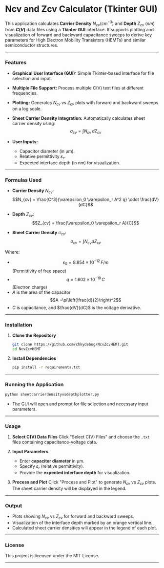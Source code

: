 # Ncv and Zcv Calculator (Tkinter GUI)

This application calculates **Carrier Density** $N_{cv}$($cm^{-3}$) and **Depth** $Z_{cv}$ $(nm)$ from **$C(V)$** data files using a **Tkinter GUI** interface. It supports plotting and visualization of forward and backward capacitance sweeps to derive key parameters for High Electron Mobility Transistors (HEMTs) and similar semiconductor structures.

---

### **Features**  
- **Graphical User Interface (GUI):** Simple Tkinter-based interface for file selection and input.  
- **Multiple File Support:** Process multiple C(V) text files at different frequencies.  
- **Plotting:** Generates $N_{cv}$ vs $Z_{cv}$ plots with forward and backward sweeps on a log scale.  
- **Sheet Carrier Density Integration:** Automatically calculates sheet carrier density using:  
 $$\sigma_{cv} = \int N_{cv} \, dZ_{cv}$$ 

- **User Inputs:**  
   - Capacitor diameter (in µm).  
   - Relative permittivity $\varepsilon_r$.  
   - Expected interface depth (in nm) for visualization.  

---

### **Formulas Used**  
- **Carrier Density** $N_{cv}$:  
  $$N_{cv} = \frac{C^3}{\varepsilon_0 \varepsilon_r A^2 q} \cdot \frac{dV}{dC}$$ 

- **Depth** $Z_{cv}$:  
  $$Z_{cv} = \frac{\varepsilon_0 \varepsilon_r A}{C}$$ 

- **Sheet Carrier Density** $\sigma_{cv}$:  
  $$\sigma_{cv} = \int N_{cv} dZ_{cv}$$ 

Where:  
- $$\varepsilon_0 = 8.854 \times 10^{-12} \, F/m$$ (Permittivity of free space)  
- $$q = 1.602 \times 10^{-19} \, C$$ (Electron charge)  
- $A$ is the area of the capacitor  
  $$A =\pi\left(\frac{d}{2}\right)^2$$  
- $C$ is capacitance, and $\frac{dV}{dC}$ is the voltage derivative.  

---

### **Installation**  
1. **Clone the Repository**  
   ```bash
   git clone https://github.com/chkydebug/NcvZcvHEMT.git
   cd NcvZcvHEMT
   ```

2. **Install Dependencies**
   ```bash
   pip install -r requirements.txt
   ```

---

### **Running the Application**
```bash
python sheetcarrierdensityvsdepthplotter.py
```

- The GUI will open and prompt for file selection and necessary input parameters.

---

### **Usage**
1. **Select C(V) Data Files**
   Click "Select C(V) Files" and choose the `.txt` files containing capacitance-voltage data.

2. **Input Parameters**
   - Enter **capacitor diameter** in µm.
   - Specify $\varepsilon_r$ (relative permittivity).
   - Provide the **expected interface depth** for visualization.

3. **Process and Plot**
   Click "Process and Plot" to generate $N_{cv}$ vs $Z_{cv}$ plots. The sheet carrier density will be displayed in the legend.

---

### **Output**
- Plots showing $N_{cv}$ vs $Z_{cv}$ for forward and backward sweeps.
- Visualization of the interface depth marked by an orange vertical line.
- Calculated sheet carrier densities will appear in the legend of each plot.

---

### **License**
This project is licensed under the MIT License.

---
```
